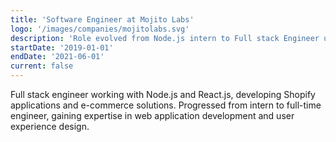 ```yaml
---
title: 'Software Engineer at Mojito Labs'
logo: '/images/companies/mojitolabs.svg'
description: 'Role evolved from Node.js intern to Full stack Engineer using React.js and Node. Crafted Shopify applications to improve online shopping experience. Developed wireframing and web applications.'
startDate: '2019-01-01'
endDate: '2021-06-01'
current: false
---
```


Full stack engineer working with Node.js and React.js, developing Shopify applications and e-commerce solutions. Progressed from intern to full-time engineer, gaining expertise in web application development and user experience design.
